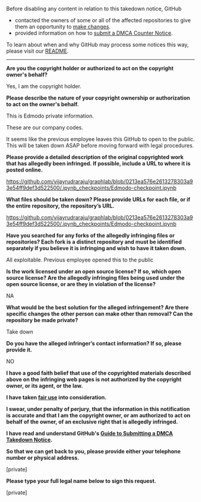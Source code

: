 Before disabling any content in relation to this takedown notice, GitHub
- contacted the owners of some or all of the affected repositories to give them an opportunity to [make changes](https://docs.github.com/en/github/site-policy/dmca-takedown-policy#a-how-does-this-actually-work).
- provided information on how to [submit a DMCA Counter Notice](https://docs.github.com/en/articles/guide-to-submitting-a-dmca-counter-notice).

To learn about when and why GitHub may process some notices this way, please visit our [README](https://github.com/github/dmca/blob/master/README.md).

---

**Are you the copyright holder or authorized to act on the copyright owner's behalf?**

Yes, I am the copyright holder.

**Please describe the nature of your copyright ownership or authorization to act on the owner's behalf.**

This is Edmodo private information.

These are our company codes.

It seems like the previous employee leaves this GitHub to open to the public. This will be taken down ASAP before moving forward with legal procedures.



**Please provide a detailed description of the original copyrighted work that has allegedly been infringed. If possible, include a URL to where it is posted online.**

https://github.com/vijayrudraraju/graphlab/blob/0213ea576e2613278303a93e54ff9def3d522500/.ipynb_checkpoints/Edmodo-checkpoint.ipynb

**What files should be taken down? Please provide URLs for each file, or if the entire repository, the repository’s URL.**

https://github.com/vijayrudraraju/graphlab/blob/0213ea576e2613278303a93e54ff9def3d522500/.ipynb_checkpoints/Edmodo-checkpoint.ipynb

**Have you searched for any forks of the allegedly infringing files or repositories? Each fork is a distinct repository and must be identified separately if you believe it is infringing and wish to have it taken down.**

All exploitable. Previous employee opened this to the public

**Is the work licensed under an open source license? If so, which open source license? Are the allegedly infringing files being used under the open source license, or are they in violation of the license?**

NA

**What would be the best solution for the alleged infringement? Are there specific changes the other person can make other than removal? Can the repository be made private?**

Take down

**Do you have the alleged infringer’s contact information? If so, please provide it.**

NO

**I have a good faith belief that use of the copyrighted materials described above on the infringing web pages is not authorized by the copyright owner, or its agent, or the law.**

**I have taken <a href="https://www.lumendatabase.org/topics/22">fair use</a> into consideration.**

**I swear, under penalty of perjury, that the information in this notification is accurate and that I am the copyright owner, or am authorized to act on behalf of the owner, of an exclusive right that is allegedly infringed.**

**I have read and understand GitHub's <a href="https://docs.github.com/articles/guide-to-submitting-a-dmca-takedown-notice/">Guide to Submitting a DMCA Takedown Notice</a>.**

**So that we can get back to you, please provide either your telephone number or physical address.**

[private]

**Please type your full legal name below to sign this request.**

[private]
